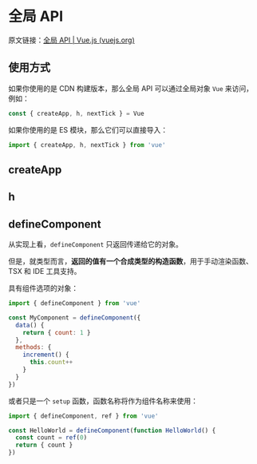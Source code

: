 # 全局 API

原文链接：[全局 API | Vue.js (vuejs.org)](https://v3.cn.vuejs.org/api/global-api.html)

## 使用方式

如果你使用的是 CDN 构建版本，那么全局 API 可以通过全局对象 `Vue` 来访问，例如：

```js
const { createApp, h, nextTick } = Vue
```

如果你使用的是 ES 模块，那么它们可以直接导入：

```js
import { createApp, h, nextTick } from 'vue'
```

## createApp

## h

## defineComponent

从实现上看，`defineComponent` 只返回传递给它的对象。

但是，就类型而言，**返回的值有一个合成类型的构造函数**，用于手动渲染函数、TSX 和 IDE 工具支持。

具有组件选项的对象：

```js
import { defineComponent } from 'vue'

const MyComponent = defineComponent({
  data() {
    return { count: 1 }
  },
  methods: {
    increment() {
      this.count++
    }
  }
})
```

或者只是一个 `setup` 函数，函数名称将作为组件名称来使用：

```js
import { defineComponent, ref } from 'vue'

const HelloWorld = defineComponent(function HelloWorld() {
  const count = ref(0)
  return { count }
})
```



